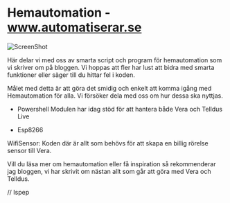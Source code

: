 ﻿# Hemautomation - www.automatiserar.se

![ScreenShot](https://raw.github.com/Ispep/Hemautomation/blob/master/Bilder/Automatiserar.png)
 
Här delar vi med oss av smarta script och program för hemautomation som vi skriver om på bloggen. Vi hoppas att fler har lust att bidra med smarta  
funktioner eller säger till du hittar fel i koden.

Målet med detta är att göra det smidig och enkelt att komma igång med Hemautomation för alla. Vi försöker dela med oss om hur dessa ska nyttjas. 

* Powershell
Modulen har idag stöd för att hantera både Vera och Telldus Live

* Esp8266 

WifiSensor: 
Koden där är allt som behövs för att skapa en billig rörelse sensor till Vera.

Vill du läsa mer om hemautomation eller få inspiration så rekommenderar jag bloggen, vi har skrivit om nästan allt som går att göra med Vera och Telldus. 

// Ispep
